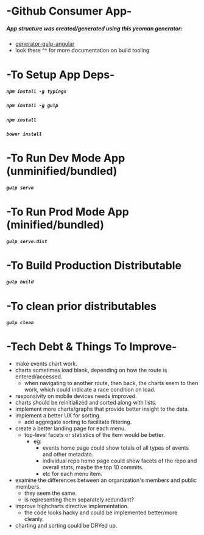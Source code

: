 
# -Github Consumer App-

##### App structure was created/generated using this yeoman generator:

- [generator-gulp-angular](https://github.com/Swiip/generator-gulp-angular)
- look there ^^ for more documentation on build tooling

# -To Setup App Deps-
##### `npm install -g typings`
##### `npm install -g gulp`
##### `npm install`
##### `bower install`

# -To Run Dev Mode App (unminified/bundled)
##### `gulp serve`

# -To Run Prod Mode App (minified/bundled)
##### `gulp serve:dist`

# -To Build Production Distributable
##### `gulp build`

# -To clean prior distributables
##### `gulp clean`


# -Tech Debt & Things To Improve-

- make events chart work.
- charts sometimes load blank, depending on how the route is entered/accessed.
  - when navigating to another route, then back, the charts seem to then work, which could indicate a race condition on load.
- responsivity on mobile devices needs improved.
- charts should be reinitialized and sorted along with lists.
- implement more charts/graphs that provide better insight to the data.
- implement a better UX for sorting.
  - add aggregate sorting to facilitate filtering.
- create a better landing page for each menu.
  - top-level facets or statistics of the item would be better.
    - eg: 
      - events home page could show totals of all types of events and other metadata.
      - individual repo home page could show facets of the repo and overall stats; maybe the top 10 commits.
      - etc for each menu item.
- examine the differences between an organization's members and public members.
  - they seem the same.
  - is representing them separately redundant?
- improve highcharts directive implementation.
  - the code looks hacky and could be implemented better/more cleanly.
- charting and sorting could be DRYed up.
